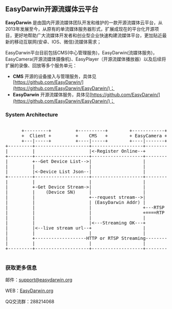 ## EasyDarwin开源流媒体云平台 ##

**EasyDarwin** 是由国内开源流媒体团队开发和维护的一款开源流媒体云平台，从2013年发展至今，从原有的单流媒体服务器形式，扩展成现在的平台化开源项目，更好地帮助广大流媒体开发者和创业型企业快速构建流媒体平台，更加贴近最新的移动互联网(安卓、IOS、微信)流媒体需求；

EasyDarwin平台目前包括CMS(中心管理服务)，EasyDarwin(流媒体服务)，EasyCamera(开源流媒体摄像机)、EasyPlayer（开源流媒体播放器）以及后续将扩展的录像、回放等多个服务单元：

- **CMS** 开源的设备接入与管理服务，具体见[https://github.com/EasyDarwin/](https://github.com/EasyDarwin/EasyDarwin/)；
- **EasyDarwin** 开源流媒体服务，具体见[https://github.com/EasyDarwin/](https://github.com/EasyDarwin/EasyDarwin/)；


### System Architecture

<pre>

      +---------+         +----------+        +------------+        +------------+
      +  Client +         +    CMS   +        + EasyCamera +        + EasyDarwin +
      +---|-----+         +----|-----+        +----|-------+        +------|-----+
+---------+--------------------+-------------------+-----------------------+
|         |                    |<-Register Online--+                       |
+---------+--------------------+-------------------+-----------------------+
|         +--Get Device List-->|                   |                       |
|         |                    |                   |                       |
|         |<-Device List Json--|                   |                       |
+---------+--------------------+-------------------+-----------------------+
|         |                    |                   |                       |
|         +-Get Device Stream->|                   |                       |
|         |    (Device SN)     |                   |                       |
|         |                    +--request stream-->|                       |
|         |                    | (EasyDarwin Addr) |                       |
|         |                    |                   +---RTSP Stream Push--->|
|         |                    |                   +====RTP Streaming=====>|
|         |                    |                   |                       |
|         |                    |<---Streaming OK---+                       |
|         |<--live stream url--+                   |                       |
|         |                    |                   |                       |
|         +-------------------HTTP or RTSP Streaming---------------------->|
|         |                    |                   |                       |
+---------+--------------------+-------------------+-----------------------+

</pre>

### 获取更多信息 ###

邮件：[support@easydarwin.org](mailto:support@easydarwin.org) 

WEB：[EasyDarwin.org](http://www.easydarwin.org)

QQ交流群：288214068



